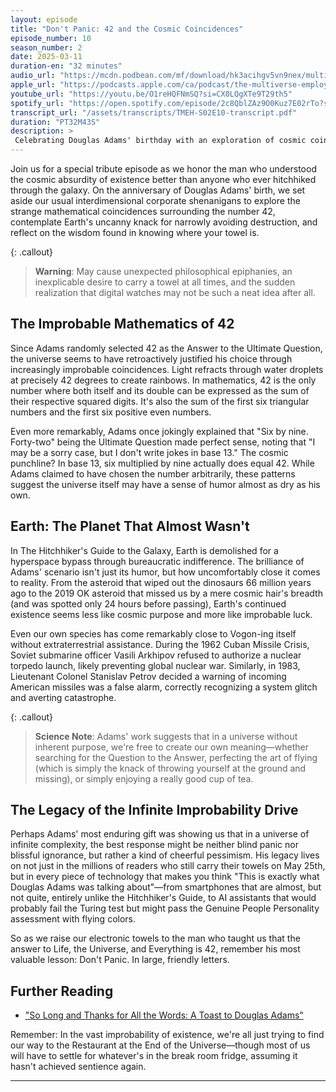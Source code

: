 ```yaml
---
layout: episode
title: "Don't Panic: 42 and the Cosmic Coincidences"
episode_number: 10
season_number: 2
date: 2025-03-11
duration-en: "32 minutes"
audio_url: "https://mcdn.podbean.com/mf/download/hk3acihgv5vn9nex/multiverse-employee-handbook-s02e10.mp3"
apple_url: "https://podcasts.apple.com/ca/podcast/the-multiverse-employee-handbook/id1764134739?i=1000698702400"
youtube_url: "https://youtu.be/O1reHQFNmSQ?si=CX0LQgXTe9T29th5"
spotify_url: "https://open.spotify.com/episode/2c8QblZAz9O0Kuz7E02rTo?si=nna7vIMFRBKp6zhbejkTPQ"
transcript_url: "/assets/transcripts/TMEH-S02E10-transcript.pdf"
duration: "PT32M43S"
description: >
 Celebrating Douglas Adams' birthday with an exploration of cosmic coincidences surrounding the number 42, Earth's remarkable survival record, and why the answer to Life, the Universe, and Everything may just be asking better questions.
---
```


Join us for a special tribute episode as we honor the man who understood the cosmic absurdity of existence better than anyone who ever hitchhiked through the galaxy. On the anniversary of Douglas Adams' birth, we set aside our usual interdimensional corporate shenanigans to explore the strange mathematical coincidences surrounding the number 42, contemplate Earth's uncanny knack for narrowly avoiding destruction, and reflect on the wisdom found in knowing where your towel is.

{: .callout}
> **Warning**: May cause unexpected philosophical epiphanies, an inexplicable desire to carry a towel at all times, and the sudden realization that digital watches may not be such a neat idea after all.

## The Improbable Mathematics of 42
Since Adams randomly selected 42 as the Answer to the Ultimate Question, the universe seems to have retroactively justified his choice through increasingly improbable coincidences. Light refracts through water droplets at precisely 42 degrees to create rainbows. In mathematics, 42 is the only number where both itself and its double can be expressed as the sum of their respective squared digits. It's also the sum of the first six triangular numbers and the first six positive even numbers.

Even more remarkably, Adams once jokingly explained that "Six by nine. Forty-two" being the Ultimate Question made perfect sense, noting that "I may be a sorry case, but I don't write jokes in base 13." The cosmic punchline? In base 13, six multiplied by nine actually does equal 42. While Adams claimed to have chosen the number arbitrarily, these patterns suggest the universe itself may have a sense of humor almost as dry as his own.

## Earth: The Planet That Almost Wasn't
In The Hitchhiker's Guide to the Galaxy, Earth is demolished for a hyperspace bypass through bureaucratic indifference. The brilliance of Adams' scenario isn't just its humor, but how uncomfortably close it comes to reality. From the asteroid that wiped out the dinosaurs 66 million years ago to the 2019 OK asteroid that missed us by a mere cosmic hair's breadth (and was spotted only 24 hours before passing), Earth's continued existence seems less like cosmic purpose and more like improbable luck.

Even our own species has come remarkably close to Vogon-ing itself without extraterrestrial assistance. During the 1962 Cuban Missile Crisis, Soviet submarine officer Vasili Arkhipov refused to authorize a nuclear torpedo launch, likely preventing global nuclear war. Similarly, in 1983, Lieutenant Colonel Stanislav Petrov decided a warning of incoming American missiles was a false alarm, correctly recognizing a system glitch and averting catastrophe.

{: .callout}
> **Science Note**: Adams' work suggests that in a universe without inherent purpose, we're free to create our own meaning—whether searching for the Question to the Answer, perfecting the art of flying (which is simply the knack of throwing yourself at the ground and missing), or simply enjoying a really good cup of tea.

## The Legacy of the Infinite Improbability Drive
Perhaps Adams' most enduring gift was showing us that in a universe of infinite complexity, the best response might be neither blind panic nor blissful ignorance, but rather a kind of cheerful pessimism. His legacy lives on not just in the millions of readers who still carry their towels on May 25th, but in every piece of technology that makes you think "This is exactly what Douglas Adams was talking about"—from smartphones that are almost, but not quite, entirely unlike the Hitchhiker's Guide, to AI assistants that would probably fail the Turing test but might pass the Genuine People Personality assessment with flying colors.

So as we raise our electronic towels to the man who taught us that the answer to Life, the Universe, and Everything is 42, remember his most valuable lesson: Don't Panic. In large, friendly letters.

## Further Reading
* ["So Long and Thanks for All the Words: A Toast to Douglas Adams"](/blog/adams-birthday-toast/)

Remember: In the vast improbability of existence, we're all just trying to find our way to the Restaurant at the End of the Universe—though most of us will have to settle for whatever's in the break room fridge, assuming it hasn't achieved sentience again.

---
